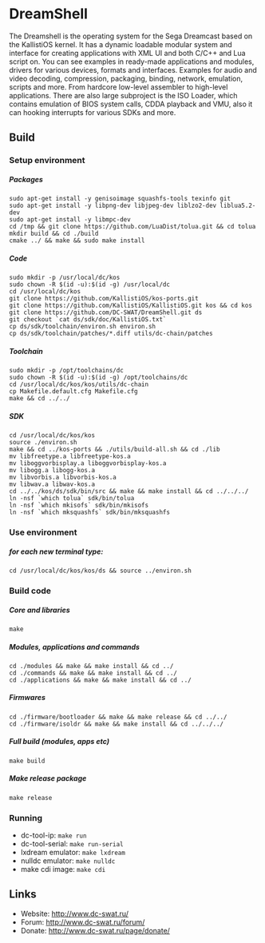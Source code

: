 DreamShell
==========

The Dreamshell is the operating system for the Sega Dreamcast based on the KallistiOS kernel.
It has a dynamic loadable modular system and  interface for creating applications with XML UI and both C/C++ and Lua script on.
You can see examples in ready-made applications and modules, drivers for various devices, formats and interfaces. Examples for audio and video decoding, compression, packaging, binding, network, emulation, scripts and more. From hardcore low-level assembler to high-level applications.
There are also large subproject is the ISO Loader, which contains emulation of BIOS system calls, CDDA playback and VMU, also it can hooking interrupts for various SDKs and more.


## Build

### Setup environment
##### Packages
```console
sudo apt-get install -y genisoimage squashfs-tools texinfo git
sudo apt-get install -y libpng-dev libjpeg-dev liblzo2-dev liblua5.2-dev
sudo apt-get install -y libmpc-dev
cd /tmp && git clone https://github.com/LuaDist/tolua.git && cd tolua
mkdir build && cd ./build
cmake ../ && make && sudo make install
```
##### Code
```console
sudo mkdir -p /usr/local/dc/kos
sudo chown -R $(id -u):$(id -g) /usr/local/dc
cd /usr/local/dc/kos
git clone https://github.com/KallistiOS/kos-ports.git
git clone https://github.com/KallistiOS/KallistiOS.git kos && cd kos
git clone https://github.com/DC-SWAT/DreamShell.git ds
git checkout `cat ds/sdk/doc/KallistiOS.txt`
cp ds/sdk/toolchain/environ.sh environ.sh
cp ds/sdk/toolchain/patches/*.diff utils/dc-chain/patches
```
##### Toolchain
```console
sudo mkdir -p /opt/toolchains/dc
sudo chown -R $(id -u):$(id -g) /opt/toolchains/dc
cd /usr/local/dc/kos/kos/utils/dc-chain
cp Makefile.default.cfg Makefile.cfg
make && cd ../../
```
##### SDK
```console
cd /usr/local/dc/kos/kos
source ./environ.sh
make && cd ../kos-ports && ./utils/build-all.sh && cd ./lib
mv libfreetype.a libfreetype-kos.a
mv liboggvorbisplay.a liboggvorbisplay-kos.a
mv libogg.a libogg-kos.a
mv libvorbis.a libvorbis-kos.a
mv libwav.a libwav-kos.a
cd ../../kos/ds/sdk/bin/src && make && make install && cd ../../../
ln -nsf `which tolua` sdk/bin/tolua
ln -nsf `which mkisofs` sdk/bin/mkisofs
ln -nsf `which mksquashfs` sdk/bin/mksquashfs
```

### Use environment
##### for each new terminal type:
```console
cd /usr/local/dc/kos/kos/ds && source ../environ.sh
```

### Build code
##### Core and libraries
```console
make
```
##### Modules, applications and commands
```console
cd ./modules && make && make install && cd ../
cd ./commands && make && make install && cd ../
cd ./applications && make && make install && cd ../
```
##### Firmwares
```console
cd ./firmware/bootloader && make && make release && cd ../../
cd ./firmware/isoldr && make && make install && cd ../../../
```
##### Full build (modules, apps etc)
```console
make build
```
##### Make release package
```console
make release
```

### Running
- dc-tool-ip: `make run`
- dc-tool-serial: `make run-serial`
- lxdream emulator: `make lxdream`
- nulldc emulator: `make nulldc`
- make cdi image: `make cdi`

## Links
- Website: http://www.dc-swat.ru/ 
- Forum: http://www.dc-swat.ru/forum/ 
- Donate: http://www.dc-swat.ru/page/donate/
